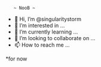 

       ~ NooB ~                                                                                           



- 👋 Hi, I’m @singularitystorm
- 👀 I’m interested in ...
- 🌱 I’m currently learning ...
- 💞️ I’m looking to collaborate on ...
- 📫 How to reach me ...

<!---
singularitystorm/singularitystorm is a ✨ special ✨ repository because its `README.md` (this file) appears on your GitHub profile.
You can click the Preview link to take a look at your changes.
--->




*for now
